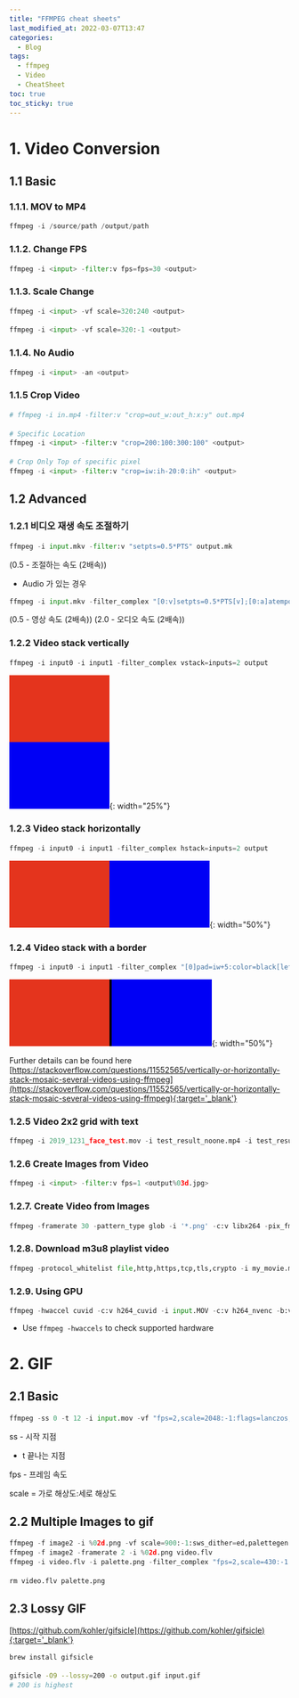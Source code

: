 ```yaml
---
title: "FFMPEG cheat sheets"
last_modified_at: 2022-03-07T13:47
categories:
  - Blog
tags:
  - ffmpeg
  - Video
  - CheatSheet
toc: true
toc_sticky: true
---
```


# 1. Video Conversion

## 1.1 Basic

### 1.1.1. MOV to MP4

```python
ffmpeg -i /source/path /output/path
```

### 1.1.2. Change FPS

```python
ffmpeg -i <input> -filter:v fps=fps=30 <output>
```

### 1.1.3. Scale Change

```python
ffmpeg -i <input> -vf scale=320:240 <output>

ffmpeg -i <input> -vf scale=320:-1 <output>
```

### 1.1.4. No Audio

```python
ffmpeg -i <input> -an <output>
```

### 1.1.5 Crop Video

```python
# ffmpeg -i in.mp4 -filter:v "crop=out_w:out_h:x:y" out.mp4

# Specific Location
ffmpeg -i <input> -filter:v "crop=200:100:300:100" <output>

# Crop Only Top of specific pixel
ffmpeg -i <input> -filter:v "crop=iw:ih-20:0:ih" <output>

```

## 1.2 Advanced

### 1.2.1 비디오 재생 속도 조절하기

```python
ffmpeg -i input.mkv -filter:v "setpts=0.5*PTS" output.mk
```
(0.5 - 조절하는 속도 (2배속))

* Audio 가 있는 경우
```python
ffmpeg -i input.mkv -filter_complex "[0:v]setpts=0.5*PTS[v];[0:a]atempo=2.0[a]" -map "[v]" -map "[a]" output.mkv
```

(0.5 - 영상 속도 (2배속))
(2.0 - 오디오 속도 (2배속))

### 1.2.2 Video stack vertically

```python
ffmpeg -i input0 -i input1 -filter_complex vstack=inputs=2 output
```

![Stack vertical](/assets/images/2022-03-07-ffmpeg-cheat-sheet/03_top_bottom.png){: width="25%"}

### 1.2.3 Video stack horizontally

```python
ffmpeg -i input0 -i input1 -filter_complex hstack=inputs=2 output
```

![Stack vertical](/assets/images/2022-03-07-ffmpeg-cheat-sheet/01_left_right.png){: width="50%"}

### 1.2.4 Video stack with a border

```python
ffmpeg -i input0 -i input1 -filter_complex "[0]pad=iw+5:color=black[left];[left][1]hstack=inputs=2" output
```

![Stack vertical](/assets/images/2022-03-07-ffmpeg-cheat-sheet/02_left_right_border.png){: width="50%"}

Further details can be found here [https://stackoverflow.com/questions/11552565/vertically-or-horizontally-stack-mosaic-several-videos-using-ffmpeg](https://stackoverflow.com/questions/11552565/vertically-or-horizontally-stack-mosaic-several-videos-using-ffmpeg){:target='_blank'}

### 1.2.5 Video 2x2 grid with text

```python
ffmpeg -i 2019_1231_face_test.mov -i test_result_noone.mp4 -i test_result_light_DSFD.mp4 -i test_result_DSFD.mp4 -filter_complex "[0]drawtext=text='(Original)':borderw=5:bordercolor='WhiteSmoke':fontsize=100:x=w-text_w-10:y=h-text_h-20[v0]; [1]drawtext=text='(Noone video)':borderw=5:bordercolor='WhiteSmoke':fontsize=100:x=10:y=h-text_h-30[v1]; [2]drawtext=text='(lightDSFD)':borderw=5:bordercolor='WhiteSmoke':fontsize=100:x=w-text_w-10:y=20[v2]; [3]drawtext=text='(DSFD)':borderw=5:bordercolor='WhiteSmoke':fontsize=100:x=10:y=20[v3]; [v0][v1][v2][v3]xstack=inputs=4:layout=0_0|w0_0|0_h0|w0_h0[v]" -map "[v]" output_grid.mp4
```

### 1.2.6 Create Images from Video

```python
ffmpeg -i <input> -filter:v fps=1 <output%03d.jpg>
```

### 1.2.7. Create Video from Images

```python
ffmpeg -framerate 30 -pattern_type glob -i '*.png' -c:v libx264 -pix_fmt yuv420p out.mp4
```

### 1.2.8. Download m3u8 playlist video

```python
ffmpeg -protocol_whitelist file,http,https,tcp,tls,crypto -i my_movie.m3u8 -c copy my_movie.mp4
```

### 1.2.9. Using GPU

```python
ffmpeg -hwaccel cuvid -c:v h264_cuvid -i input.MOV -c:v h264_nvenc -b:v 10240k output.mp4
```

- Use `ffmpeg -hwaccels` to check supported hardware


# 2. GIF

## 2.1 Basic

```python
ffmpeg -ss 0 -t 12 -i input.mov -vf "fps=2,scale=2048:-1:flags=lanczos,split[s0][s1];[s0]palettegen[p];[s1][p]paletteuse" -loop 0 output.gif
```

ss - 시작 지점

- t 끝나는 지점

fps - 프레임 속도

scale = 가로 해상도:세로 해상도

## 2.2 Multiple Images to gif

```python
ffmpeg -f image2 -i %02d.png -vf scale=900:-1:sws_dither=ed,palettegen palette.png
ffmpeg -f image2 -framerate 2 -i %02d.png video.flv
ffmpeg -i video.flv -i palette.png -filter_complex "fps=2,scale=430:-1:flags=lanczos[x];[x][1:v]paletteuse" out.gif

rm video.flv palette.png
```

## 2.3 Lossy GIF

[https://github.com/kohler/gifsicle](https://github.com/kohler/gifsicle){:target='_blank'}

```bash
brew install gifsicle

gifsicle -O9 --lossy=200 -o output.gif input.gif
# 200 is highest
```
